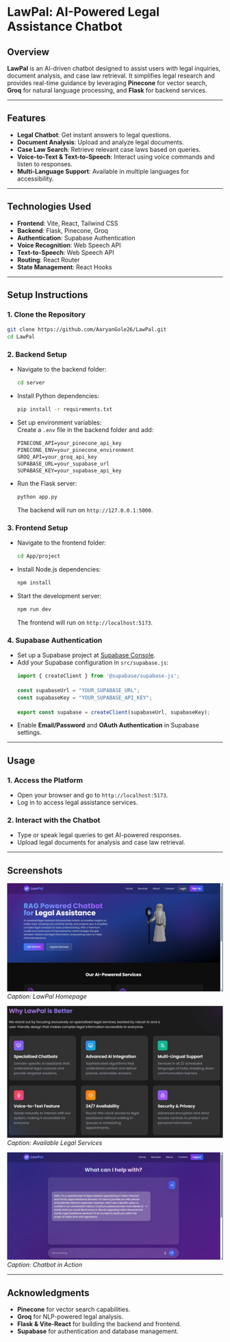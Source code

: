 # **LawPal: AI-Powered Legal Assistance Chatbot**

## **Overview**
**LawPal** is an AI-driven chatbot designed to assist users with legal inquiries, document analysis, and case law retrieval. It simplifies legal research and provides real-time guidance by leveraging **Pinecone** for vector search, **Groq** for natural language processing, and **Flask** for backend services.  

---

## **Features**
- **Legal Chatbot**: Get instant answers to legal questions.  
- **Document Analysis**: Upload and analyze legal documents.  
- **Case Law Search**: Retrieve relevant case laws based on queries.  
- **Voice-to-Text & Text-to-Speech**: Interact using voice commands and listen to responses.  
- **Multi-Language Support**: Available in multiple languages for accessibility.  

---

## **Technologies Used**
- **Frontend**: Vite, React, Tailwind CSS  
- **Backend**: Flask, Pinecone, Groq  
- **Authentication**: Supabase Authentication  
- **Voice Recognition**: Web Speech API  
- **Text-to-Speech**: Web Speech API  
- **Routing**: React Router  
- **State Management**: React Hooks  

---

## **Setup Instructions**

### **1. Clone the Repository**
```bash
git clone https://github.com/AaryanGole26/LawPal.git
cd LawPal
```

### **2. Backend Setup**
- Navigate to the backend folder:  
  ```bash
  cd server
  ```
- Install Python dependencies:  
  ```bash
  pip install -r requirements.txt
  ```
- Set up environment variables:  
  Create a `.env` file in the backend folder and add:
  ```env
  PINECONE_API=your_pinecone_api_key
  PINECONE_ENV=your_pinecone_environment
  GROQ_API=your_groq_api_key
  SUPABASE_URL=your_supabase_url
  SUPABASE_KEY=your_supabase_api_key
  ```
- Run the Flask server:  
  ```bash
  python app.py
  ```
  The backend will run on `http://127.0.0.1:5000`.

### **3. Frontend Setup**
- Navigate to the frontend folder:  
  ```bash
  cd App/project
  ```
- Install Node.js dependencies:  
  ```bash
  npm install
  ```
- Start the development server:  
  ```bash
  npm run dev
  ```
  The frontend will run on `http://localhost:5173`.

### **4. Supabase Authentication**
- Set up a Supabase project at [Supabase Console](https://supabase.io/).  
- Add your Supabase configuration in `src/supabase.js`:
  ```javascript
  import { createClient } from '@supabase/supabase-js';

  const supabaseUrl = "YOUR_SUPABASE_URL";
  const supabaseKey = "YOUR_SUPABASE_API_KEY";

  export const supabase = createClient(supabaseUrl, supabaseKey);
  ```
- Enable **Email/Password** and **OAuth Authentication** in Supabase settings.  

---

## **Usage**
### **1. Access the Platform**
- Open your browser and go to `http://localhost:5173`.  
- Log in to access legal assistance services.  

### **2. Interact with the Chatbot**
- Type or speak legal queries to get AI-powered responses.  
- Upload legal documents for analysis and case law retrieval.  

---

## **Screenshots**

![Homepage Screenshot](./ss/homepage.jpg)  
*Caption: LawPal Homepage*  

![Features](./ss/features.jpg)  
*Caption: Available Legal Services*  

![Chatbot](./ss/chatbot.jpg)  
*Caption: Chatbot in Action*  

---

## **Acknowledgments**
- **Pinecone** for vector search capabilities.  
- **Groq** for NLP-powered legal analysis.  
- **Flask & Vite-React** for building the backend and frontend.  
- **Supabase** for authentication and database management.  

